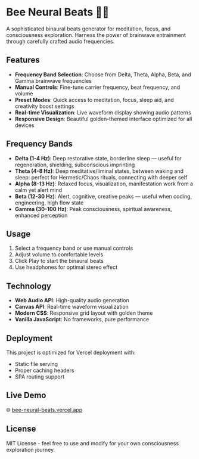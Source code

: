 # Bee Neural Beats 🐝🧠

A sophisticated binaural beats generator for meditation, focus, and consciousness exploration. Harness the power of brainwave entrainment through carefully crafted audio frequencies.

## Features

- **Frequency Band Selection**: Choose from Delta, Theta, Alpha, Beta, and Gamma brainwave frequencies
- **Manual Controls**: Fine-tune carrier frequency, beat frequency, and volume
- **Preset Modes**: Quick access to meditation, focus, sleep aid, and creativity boost settings
- **Real-time Visualization**: Live waveform display showing audio patterns
- **Responsive Design**: Beautiful golden-themed interface optimized for all devices

## Frequency Bands

- **Delta (1-4 Hz)**: Deep restorative state, borderline sleep — useful for regeneration, shielding, subconscious imprinting
- **Theta (4-8 Hz)**: Deep meditative/liminal states, between waking and sleep: perfect for Hermetic/Chaos rituals, connecting with deeper self
- **Alpha (8-13 Hz)**: Relaxed focus, visualization, manifestation work from a calm yet alert mind
- **Beta (12-30 Hz)**: Alert, cognitive, creative peaks — useful when coding, engineering, high flow state
- **Gamma (30-100 Hz)**: Peak consciousness, spiritual awareness, enhanced perception

## Usage

1. Select a frequency band or use manual controls
2. Adjust volume to comfortable levels
3. Click Play to start the binaural beats
4. Use headphones for optimal stereo effect

## Technology

- **Web Audio API**: High-quality audio generation
- **Canvas API**: Real-time waveform visualization
- **Modern CSS**: Responsive grid layout with golden theme
- **Vanilla JavaScript**: No frameworks, pure performance

## Deployment

This project is optimized for Vercel deployment with:
- Static file serving
- Proper caching headers
- SPA routing support

## Live Demo

🌐 [bee-neural-beats.vercel.app](https://bee-neural-beats.vercel.app)

## License

MIT License - feel free to use and modify for your own consciousness exploration journey.
